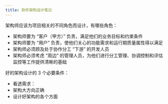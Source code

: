 ```yaml
---
title: 软件架构设计笔记
---
```


架构师应该为项目相关的不同角色而设计，有哪些角色：

- 架构师要为 “客户（甲方）” 负责，满足他们的业务目标和约束条件
- 架构师要为 “用户” 负责，使他们关心的功能需求和运行期质量属性得以满足
- 架构师必须顾及处于协作分工 “下游” 的开发人员
- 架构师必须考虑 “周边” 的管理人员，为他们进行分工管理、协调控制和评估监控等工作提供清晰的基础

好的架构设计的 3 个必要条件：

- 看透需求：
- 架构大方向正确
- 设计好架构的各个方面

